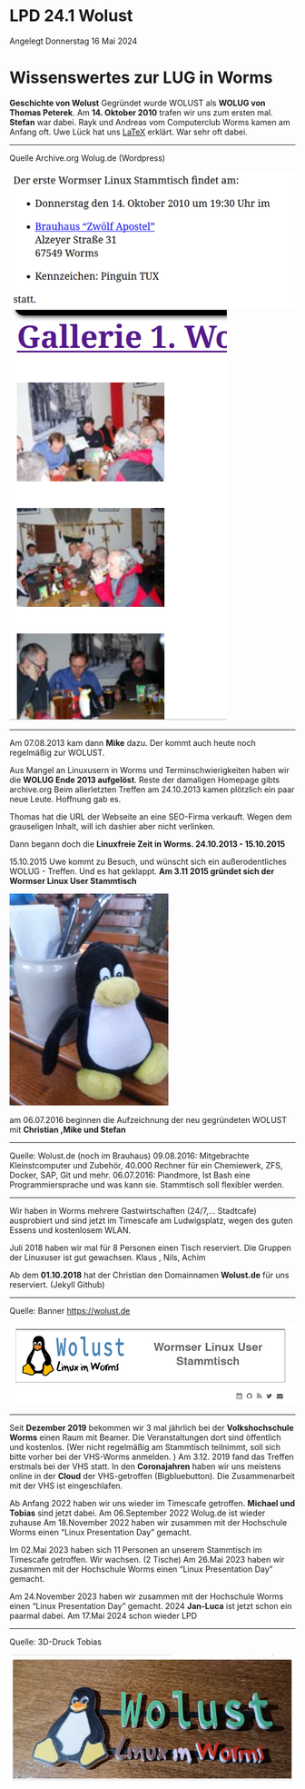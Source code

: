 # LPD 24.1 Wolust
Angelegt Donnerstag 16 Mai 2024

Wissenswertes zur LUG in Worms
==============================
**Geschichte von Wolust**
Gegründet wurde WOLUST als **WOLUG von Thomas Peterek**. Am **14. Oktober 2010** trafen wir uns zum ersten mal. **Stefan** war dabei. Rayk und Andreas vom Computerclub Worms kamen am Anfang oft. Uwe Lück hat uns [LaTeX]()
erklärt. War sehr oft dabei.
*****
Quelle Archive.org  Wolug.de (Wordpress)

![Text erster Woilust](./Bilder/lpd24_1_wolust/erster_wolug.png)![](./Bilder/lpd24_1_wolust/erster_Wormser.png)
*****
Am 07.08.2013 kam dann **Mike** dazu. Der kommt auch heute noch regelmäßig zur WOLUST.

Aus Mangel an Linuxusern in Worms und Terminschwierigkeiten haben wir die **WOLUG Ende 2013 aufgelöst**. Reste der damaligen Homepage gibts archive.org
Beim allerletzten Treffen am 24.10.2013 kamen plötzlich ein paar neue Leute. Hoffnung gab es.

Thomas hat die URL der Webseite an eine SEO-Firma verkauft.
Wegen dem grauseligen Inhalt, will ich dashier aber nicht verlinken. 

Dann begann doch die **Linuxfreie Zeit in Worms.  24.10.2013 - 15.10.2015**

15.10.2015 Uwe kommt zu Besuch, und wünscht sich ein außerodentliches WOLUG - Treffen. Und es hat geklappt.
**Am 3.11 2015 gründet sich der Wormser Linux User Stammtisch**

![Gründung](./Bilder/lpd24_1_wolust/tux-wolust.jpg)

am 06.07.2016 beginnen die Aufzeichnung der neu gegründeten WOLUST mit **Christian ,Mike und Stefan**
*****
Quelle: Wolust.de (noch im Brauhaus)
09.08.2016: Mitgebrachte Kleinstcomputer und Zubehör, 40.000 Rechner für ein Chemiewerk, ZFS, Docker, SAP, Git und mehr.
06.07.2016: Piandmore, Ist Bash eine Programmiersprache und was kann sie. Stammtisch soll flexibler werden. 
*****
Wir haben in Worms mehrere Gastwirtschaften  (24/7,… Stadtcafe) ausprobiert und sind jetzt im Timescafe am Ludwigsplatz, wegen des guten Essens und kostenlosem WLAN.

Juli 2018 haben wir mal für 8 Personen einen Tisch reserviert. Die Gruppen der Linuxuser ist gut gewachsen. Klaus , Nils, Achim

Ab dem **01.10.2018** hat der Christian den Domainnamen **Wolust.de** für uns reserviert. (Jekyll Github)
*****
Quelle: Banner <https://wolust.de>

![Wolust Banner](./Bilder/lpd24_1_wolust/wolust_banner.png)
*****
Seit **Dezember 2019** bekommen wir 3 mal jährlich bei der **Volkshochschule Worms** einen Raum mit Beamer. Die Veranstaltungen dort sind öffentlich und kostenlos. (Wer nicht regelmäßig am Stammtisch teilnimmt, soll sich bitte vorher bei der VHS-Worms anmelden. ) Am 3.12. 2019 fand das Treffen erstmals bei der VHS statt. In den **Coronajahren** haben wir uns meistens online in der **Cloud** der VHS-getroffen (Bigbluebutton). Die Zusammenarbeit mit der VHS ist eingeschlafen.

Ab Anfang 2022 haben wir uns wieder im Timescafe getroffen. **Michael und Tobias** sind jetzt dabei.
Am  06.September 2022 Wolug.de ist wieder zuhause
Am 18.November 2022 haben wir zusammen mit der Hochschule Worms einen “Linux Presentation Day” gemacht.


Im 02.Mai 2023 haben sich 11 Personen an unserem Stammtisch im Timescafe getroffen. Wir wachsen. (2 Tische)
Am 26.Mai 2023 haben wir zusammen mit der Hochschule Worms einen “Linux Presentation Day” gemacht.

Am 24.November 2023 haben wir zusammen mit der Hochschule Worms einen “Linux Presentation Day” gemacht.
2024 **Jan-Luca** ist jetzt schon ein paarmal dabei.
Am 17.Mai 2024  schon wieder LPD
*****
Quelle: 3D-Druck Tobias

![Wolust vom 3D-Drucker](./Bilder/lpd24_1_wolust/dreid-druck.png)


